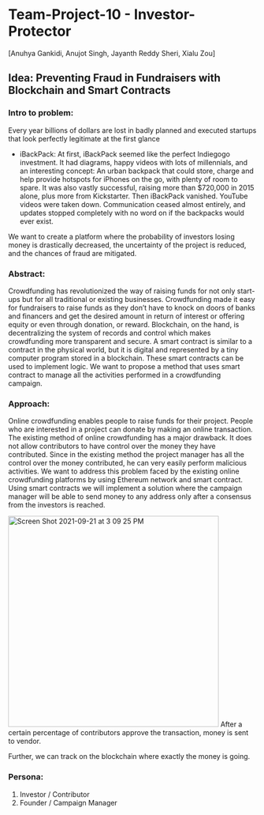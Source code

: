 # Team-Project-10  - Investor-Protector
[Anuhya Gankidi, Anujot Singh, Jayanth Reddy Sheri, Xialu Zou]

## Idea: Preventing Fraud in Fundraisers with Blockchain and Smart Contracts
### Intro to problem:
Every year billions of dollars are lost in badly planned and executed startups that look perfectly legitimate at the first glance

* iBackPack: At first, iBackPack seemed like the perfect Indiegogo investment. It had diagrams, happy videos with lots of millennials, and an interesting concept: An urban backpack that could store, charge and help provide hotspots for iPhones on the go, with plenty of room to spare. It was also vastly successful, raising more than $720,000 in 2015 alone, plus more from Kickstarter. Then iBackPack vanished. YouTube videos were taken down. Communication ceased almost entirely, and updates stopped completely with no word on if the backpacks would ever exist.

We want to create a platform where the probability of investors losing money is drastically decreased, the uncertainty of the project is reduced, and the chances of fraud are mitigated.


### Abstract:
Crowdfunding has revolutionized the way of raising funds for not only start-ups but for all traditional or existing businesses. Crowdfunding made it easy for fundraisers to raise funds as they don’t have to knock on doors of banks and financers and get the desired amount in return of interest or offering equity or even through donation, or reward. Blockchain, on the hand, is decentralizing the system of records and control which makes crowdfunding more transparent and secure. A smart contract is similar to a contract in the physical world, but it is digital and represented by a tiny computer program stored in a blockchain. These smart contracts can be used to implement logic. We want to propose a method that uses smart contract to manage all the activities performed in a crowdfunding campaign.

### Approach:
Online crowdfunding enables people to raise funds for their project. People who are interested in a project can donate by making an online transaction. The existing method of online crowdfunding has a major drawback. It does not allow contributors to have control over the money they have contributed. Since in the existing method the project manager has all the control over the money contributed, he can very easily perform malicious activities. We want to address this problem faced by the existing online crowdfunding platforms by using Ethereum network and smart contract. Using smart contracts we will implement a solution where the campaign manager will be able to send money to any address only after a consensus from the investors is reached. 

<img width="427" alt="Screen Shot 2021-09-21 at 3 09 25 PM" src="https://user-images.githubusercontent.com/67829172/134254427-ad2b1a95-96d2-4f83-bb60-b437e2e82e85.png"> 
After a certain percentage of contributors approve the transaction, money is sent to vendor.

Further, we can track on the blockchain where exactly the money is going.

### Persona:
1. Investor / Contributor
2. Founder / Campaign Manager

<!-- ## idea3: Credit card fraud detection (Jayanth)
### Intro to problem:
It is important that credit card companies are able to recognize fraudulent credit card transactions so that customers are not charged for items that they did not purchase.
### Abstract:
 The aim of this R project is to build a classifier that can detect credit card fraudulent transactions. We will use a variety of machine learning algorithms like Decision Trees, Logistic Regression, Artificial Neural Networks and finally, Gradient Boosting Classifier that will be able to discern fraudulent from non-fraudulent one.
### Dataset links:
https://drive.google.com/file/d/1CTAlmlREFRaEN3NoHHitewpqAtWS5cVQ/view  -->
<!-- 
## idea4: Profanity filter in chat (Anuhya)
### Intro to problem:
Youth today are subjected to more hate speech online than ever. In the world of chat, any person has the power to abuse and bully online and the number of these situations have been increasing rapidly everyday.
### Abstract:
To stop this, we can implement a profanity filter as a plugin to chat that flags and conceals the obscene and violent content.
### Dataset links:
https://www.kaggle.com/miklgr500/jigsaw-multilingual-swear-profanity
https://www.kaggle.com/mrmorj/hate-speech-and-offensive-language-dataset 
## Idea 3: Playdate Setup App 
### Intro to problem:
Because of the pandamic of Covid-19 and the shut-down of many areas in the United States. Many parents are tend to keep their 1-4 yeas old children at home instead of sending them to daycares and preschools. This caused a lack of social interaction among the children.
### Abstract:
We can develop a Playdate Setup App which enable parents to share their wish to set-up playdates among children. They can upload their child's profile on the app. And they will be able to find potiential matched nearby. Children's can be matched based on their different needs. For example a shy kid might need to play with an outgoing friend. And children who speak the same language would want to play together. Or if parents want to find a friend that can speak a foreign language for their kid, they might also find a match.  
### Approach:
In our project, we intend to build a web based application where Mommies and Daddies can help build their child’s social circle and avail awesome discounts and deals! PlayDate is an interactive platform. Users can share stories, create memories and expand their child’s world, all through the ease of a single page. We planned to build the application UI using React JS and Java Spring-boot for server side implementation and Postgres for DB.
### Persona:
1. Parents of kids ages 1-4. -->
<!--
## Idea 1: Teenager Anti-addiction/safely watching system 
### Intro to problem:
With the development of electronic technology, there are an increasing number of teenagers and children who use electronic product more frequently. Some of them spend so much time on playing video games, watching Youtuber video, TiK-Tok, NetFlix, that is not only a waste of time but also harmful to their health.
### Abstract:
We can develop an Anti-addiction/safely watching system which askes players to turn on the camera for an identity recognition. The system will be able to identify the player's age range. For example, if the system decide the player is under 16, it will only let the player to play video games/watching video for one hour. Then a warning message will show up. And the connection to the game or video will be lost. It can also be used to identify if the user is watching inapproprate content based on age recognition and tags on the content. 
### Approach:
In our project, we intend to build a model to recognize people's age based on real facial data. We plan to use machine learning technology to process and analyze our existing dataset. We planed to compare several machine learning models in order to find an optimal solution, including: 
1. K-Nearest Neighbors,KNN 
2. K-Means Clustering
3. Linear Regression
4. Random Forest

We are going to decide which one we are going to use based on their accuracy. 
Camera on personal PC will be used to capture user's image. And personal account will be established once the user's age has been identified.If the user is grouped into underaged, a tag will appear on his/her personal page and following tasks can be excuted.
### Persona:
1. Teenagers who spend too much time on video games.
2. Perants who can not supervise their children all day long.
3. Online Video Platforrms or game maker who do not want to show inapproprate content to underage audience.
### Dataset links:
https://www.kaggle.com/frabbisw/facial-age
https://susanqq.github.io/UTKFace/
-->
